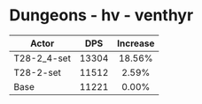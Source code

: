 # Dungeons - hv - venthyr
| Actor | DPS | Increase |
|---|:---:|:---:|
|T28-2_4-set|13304|18.56%|
|T28-2-set|11512|2.59%|
|Base|11221|0.00%|

